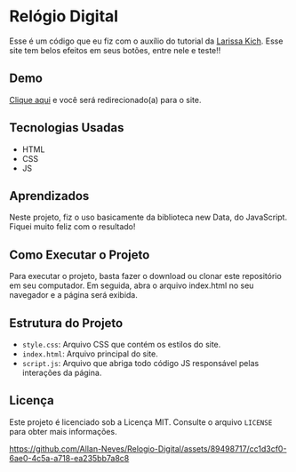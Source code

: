 # Relógio Digital

Esse é um código que eu fiz com o auxílio do tutorial da [Larissa Kich](https://www.youtube.com/@larissakich). Esse site tem belos efeitos em seus botões, entre nele e teste!!

## Demo

[Clique aqui](https://allan-neves.github.io/Relogio-Digital/) e você será redirecionado(a) para o site.

## Tecnologias Usadas

- HTML
- CSS
- JS

## Aprendizados

Neste projeto, fiz o uso basicamente da biblioteca new Data, do JavaScript. Fiquei muito feliz com o resultado!

## Como Executar o Projeto

Para executar o projeto, basta fazer o download ou clonar este repositório em seu computador. Em seguida, abra o arquivo index.html no seu navegador e a página será exibida.

## Estrutura do Projeto

- `style.css`: Arquivo CSS que contém os estilos do site.
- `index.html`: Arquivo principal do site.
- `script.js`: Arquivo que abriga todo código JS responsável pelas interações da página.

## Licença

Este projeto é licenciado sob a Licença MIT. Consulte o arquivo `LICENSE` para obter mais informações.

https://github.com/Allan-Neves/Relogio-Digital/assets/89498717/cc1d3cf0-6ae0-4c5a-a718-ea235bb7a8c8





